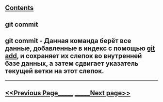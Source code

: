 [Contents](./readme.md)
---
## git commit

## git commit - Данная команда берёт все данные, добавленные в индекс с помощью [git add](./add.md), и сохраняет их слепок во внутренней базе данных, а затем сдвигает указатель текущей ветки на этот слепок.

---
[<<Previous Page_____](./rm.md) [_____Next page>>](./reset.md)
---

